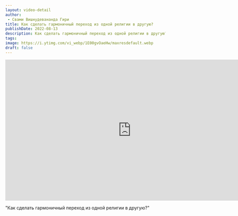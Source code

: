 ```yaml
---
layout: video-detail
author:
 - Свами Вишнудевананда Гири
title: Как сделать гармоничный переход из одной религии в другую?
publishDate: 2022-08-13
description: Как сделать гармоничный переход из одной религии в другую?. 
tags: 
image: https://i.ytimg.com/vi_webp/1E00gvOaeHw/maxresdefault.webp
draft: false
---
```


<iframe width="790" height="444" src="https://www.youtube.com/embed/1E00gvOaeHw" frameborder="0" allowfullscreen=""></iframe> 

  "Как сделать гармоничный переход из одной религии в другую?"

  

 